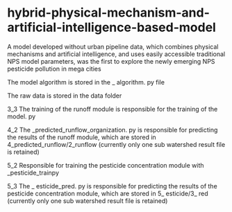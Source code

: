 # hybrid-physical-mechanism-and-artificial-intelligence-based-model
A model developed without urban pipeline data, which combines physical mechanisms and artificial intelligence, and uses easily accessible traditional NPS model parameters, was the first to explore the newly emerging NPS pesticide pollution in mega cities

The model algorithm is stored in the _ algorithm. py file

The raw data is stored in the data folder

3_3 The training of the runoff module is responsible for the training of the model. py

4_2 The _predicted_runflow_organization. py is responsible for predicting the results of the runoff module, which are stored in 4_predicted_runflow/2_runflow (currently only one sub watershed result file is retained)

5_2 Responsible for training the pesticide concentration module with _pesticide_trainpy

5_3 The _ esticide_pred. py is responsible for predicting the results of the pesticide concentration module, which are stored in 5_ esticide/3_ red (currently only one sub watershed result file is retained)

